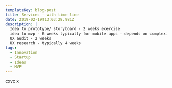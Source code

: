 ```yaml
---
templateKey: blog-post
title: Services - with time line
date: 2019-02-19T13:03:28.981Z
description: |
  Idea to prototype/ storyboard - 2 weeks exercise
  idea to mvp - 6 weeks typically for mobile apps - depends on complexity
  UX audit - 2 weeks 
  UX research - typically 4 weeks
tags:
  - Innovation
  - Startup
  - Ideas
  - MVP
---
```

cxvc x
